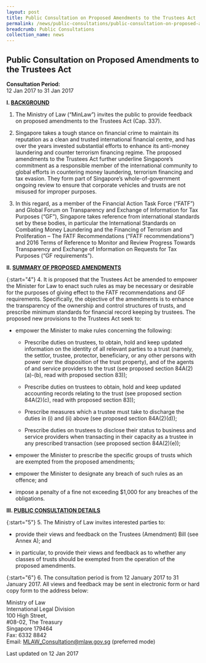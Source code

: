 ```yaml
---
layout: post
title: Public Consultation on Proposed Amendments to the Trustees Act
permalink: /news/public-consultations/public-consultation-on-proposed-amendments-to-the-trustees-act
breadcrumb: Public Consultations
collection_name: news
---
```


Public Consultation on Proposed Amendments to the Trustees Act
---

**Consultation Period:**  
12 Jan 2017 to 31 Jan 2017

**I. <u>BACKGROUND</u>**

1. The Ministry of Law (“MinLaw”) invites the public to provide feedback on proposed amendments to the Trustees Act (Cap. 337).

2. Singapore takes a tough stance on financial crime to maintain its reputation as a clean and trusted international financial centre, and has over the years invested substantial efforts to enhance its anti-money laundering and counter terrorism financing regime. The proposed amendments to the Trustees Act further underline Singapore’s commitment as a responsible member of the international community to global efforts in countering money laundering, terrorism financing and tax evasion. They form part of Singapore’s whole-of-government ongoing review to ensure that corporate vehicles and trusts are not misused for improper purposes.

3. In this regard, as a member of the Financial Action Task Force (“FATF”) and Global Forum on Transparency and Exchange of Information for Tax Purposes (“GF”), Singapore takes reference from international standards set by these bodies, in particular the International Standards on Combating Money Laundering and the Financing of Terrorism and Proliferation – The FATF Recommendations (“FATF recommendations”) and 2016 Terms of Reference to Monitor and Review Progress Towards Transparency and Exchange of Information on Requests for Tax Purposes (“GF requirements”).

**II. <u>SUMMARY OF PROPOSED AMENDMENTS</u>**

{:start="4"}
4. It is proposed that the Trustees Act be amended to empower the Minister for Law to enact such rules as may be necessary or desirable for the purposes of giving effect to the FATF recommendations and GF requirements. Specifically, the objective of the amendments is to enhance the transparency of the ownership and control structures of trusts, and prescribe minimum standards for financial record keeping by trustees. The proposed new provisions to the Trustees Act seek to:

  * empower the Minister to make rules concerning the following:

    * Prescribe duties on trustees, to obtain, hold and keep updated information on the identity of all relevant parties to a trust (namely, the settlor, trustee, protector, beneficiary, or any other persons with power over the disposition of the trust property), and of the agents of and service providers to the trust (see proposed section 84A(2)(a)-(b), read with proposed section 83));
    
    * Prescribe duties on trustees to obtain, hold and keep updated accounting records relating to the trust (see proposed section 84A(2)(c), read with proposed section 83));
    
    * Prescribe measures which a trustee must take to discharge the duties in (i) and (ii) above (see proposed section 84A(2)(d));
    
    * Prescribe duties on trustees to disclose their status to business and service providers when transacting in their capacity as a trustee in any prescribed transaction (see proposed section 84A(2)(e));
    
  * empower the Minister to prescribe the specific groups of trusts which are exempted from the proposed amendments;
   
  * empower the Minister to designate any breach of such rules as an offence; and
  
  * impose a penalty of a fine not exceeding $1,000 for any breaches of the obligations.
 
 **III. <u>PUBLIC CONSULTATION DETAILS</u>** 
 
 {:start="5"}
 5. The Ministry of Law invites interested parties to:
 
 * provide their views and feedback on the Trustees (Amendment) Bill (see Annex A); and
 
 * in particular, to provide their views and feedback as to whether any classes of trusts should be exempted from the operation of the proposed amendments.
 
{:start="6"} 
6. The consultation period is from 12 January 2017 to 31 January 2017. All views and feedback may be sent in electronic form or hard copy form to the address below:

<p class="address-centered">
   Ministry of Law<br>
   International Legal Division<br>
   100 High Street,<br>
   #08-02, The Treasury<br>
   Singapore 179464<br>
   Fax: 6332 8842<br>
   Email: <a href="mailto:MLAW_Consultation@mlaw.gov.sg">MLAW_Consultation@mlaw.gov.sg</a> (preferred mode)
   </p>
   
<p class="right-side-updated">Last updated on 12 Jan 2017</p>
